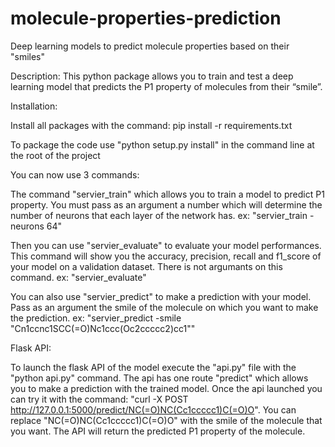 # molecule-properties-prediction
Deep learning models to predict molecule properties based on their "smiles"

Description: This python package allows you to train and test a deep learning model that predicts the P1 property of molecules from their “smile”.

Installation:

Install all packages with the command:
pip install -r requirements.txt

To package the code use "python setup.py install" in the command line at the root of the project

You can now use 3 commands:

The command "servier_train" which allows you to train a model to predict P1 property.
You must pass as an argument a number which will determine the number of neurons that each layer of the network has.
ex: "servier_train -neurons 64"

Then you can use "servier_evaluate" to evaluate your model performances.
This command will show you the accuracy, precision, recall and f1_score of your model on a validation dataset.
There is not argumants on this command.
ex: "servier_evaluate"

You can also use "servier_predict" to make a prediction with your model.
Pass as an argument the smile of the molecule on which you want to make the prediction.
ex: "servier_predict -smile "Cn1ccnc1SCC(=O)Nc1ccc(Oc2ccccc2)cc1""

Flask API:

To launch the flask API of the model execute the "api.py" file with the "python api.py" command.
The api has one route "predict" which allows you to make a prediction with the trained model.
Once the api launched you can try it with the command: "curl -X POST http://127.0.0.1:5000/predict/NC(=O)NC(Cc1ccccc1)C(=O)O".
You can replace "NC(=O)NC(Cc1ccccc1)C(=O)O" with the smile of the molecule that you want.
The API will return the predicted P1 property of the molecule.